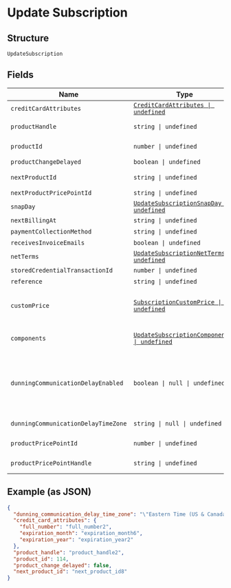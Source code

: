 
# Update Subscription

## Structure

`UpdateSubscription`

## Fields

| Name | Type | Tags | Description |
|  --- | --- | --- | --- |
| `creditCardAttributes` | [`CreditCardAttributes \| undefined`](../../doc/models/credit-card-attributes.md) | Optional | - |
| `productHandle` | `string \| undefined` | Optional | Set to the handle of a different product to change the subscription's product |
| `productId` | `number \| undefined` | Optional | Set to the id of a different product to change the subscription's product |
| `productChangeDelayed` | `boolean \| undefined` | Optional | - |
| `nextProductId` | `string \| undefined` | Optional | Set to an empty string to cancel a delayed product change. |
| `nextProductPricePointId` | `string \| undefined` | Optional | - |
| `snapDay` | [`UpdateSubscriptionSnapDay \| undefined`](../../doc/models/containers/update-subscription-snap-day.md) | Optional | This is a container for one-of cases. |
| `nextBillingAt` | `string \| undefined` | Optional | - |
| `paymentCollectionMethod` | `string \| undefined` | Optional | - |
| `receivesInvoiceEmails` | `boolean \| undefined` | Optional | - |
| `netTerms` | [`UpdateSubscriptionNetTerms \| undefined`](../../doc/models/containers/update-subscription-net-terms.md) | Optional | This is a container for one-of cases. |
| `storedCredentialTransactionId` | `number \| undefined` | Optional | - |
| `reference` | `string \| undefined` | Optional | - |
| `customPrice` | [`SubscriptionCustomPrice \| undefined`](../../doc/models/subscription-custom-price.md) | Optional | (Optional) Used in place of `product_price_point_id` to define a custom price point unique to the subscription |
| `components` | [`UpdateSubscriptionComponent[] \| undefined`](../../doc/models/update-subscription-component.md) | Optional | (Optional) An array of component ids and custom prices to be added to the subscription. |
| `dunningCommunicationDelayEnabled` | `boolean \| null \| undefined` | Optional | Enable Communication Delay feature, making sure no communication (email or SMS) is sent to the Customer between 9PM and 8AM in time zone set by the `dunning_communication_delay_time_zone` attribute. |
| `dunningCommunicationDelayTimeZone` | `string \| null \| undefined` | Optional | Time zone for the Dunning Communication Delay feature. |
| `productPricePointId` | `number \| undefined` | Optional | Set to change the current product's price point. |
| `productPricePointHandle` | `string \| undefined` | Optional | Set to change the current product's price point. |

## Example (as JSON)

```json
{
  "dunning_communication_delay_time_zone": "\"Eastern Time (US & Canada)\"",
  "credit_card_attributes": {
    "full_number": "full_number2",
    "expiration_month": "expiration_month6",
    "expiration_year": "expiration_year2"
  },
  "product_handle": "product_handle2",
  "product_id": 114,
  "product_change_delayed": false,
  "next_product_id": "next_product_id8"
}
```


